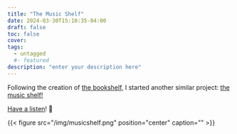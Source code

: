```yaml
---
title: "The Music Shelf"
date: 2024-03-30T15:10:35-04:00
draft: false
toc: false
cover:
tags:
  - untagged
  #- featured
description: "enter your description here"
---
```


Following the creation of [the
bookshelf](/posts/2024/03/the-bookshelf/), I started another similar
project: [the music shelf!](/music)

[Have a listen](/music)! :musical_note:

{{< figure src="/img/musicshelf.png" position="center" caption="" >}}
